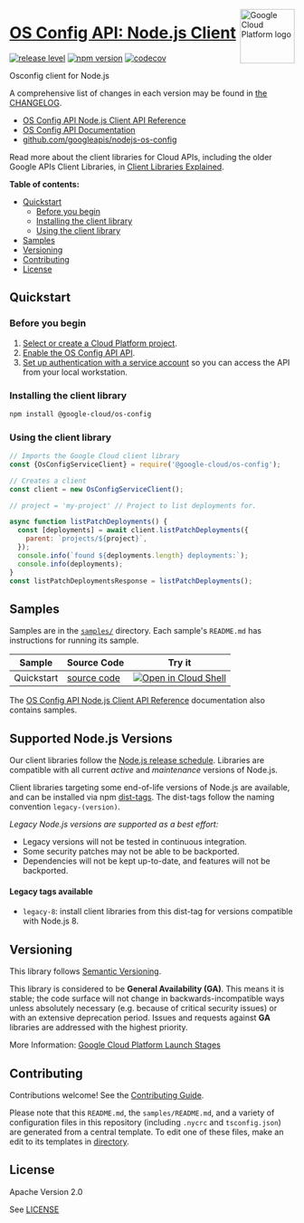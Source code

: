 [//]: # "This README.md file is auto-generated, all changes to this file will be lost."
[//]: # "To regenerate it, use `python -m synthtool`."
<img src="https://avatars2.githubusercontent.com/u/2810941?v=3&s=96" alt="Google Cloud Platform logo" title="Google Cloud Platform" align="right" height="96" width="96"/>

# [OS Config API: Node.js Client](https://github.com/googleapis/nodejs-os-config)

[![release level](https://img.shields.io/badge/release%20level-general%20availability%20%28GA%29-brightgreen.svg?style=flat)](https://cloud.google.com/terms/launch-stages)
[![npm version](https://img.shields.io/npm/v/@google-cloud/os-config.svg)](https://www.npmjs.org/package/@google-cloud/os-config)
[![codecov](https://img.shields.io/codecov/c/github/googleapis/nodejs-os-config/main.svg?style=flat)](https://codecov.io/gh/googleapis/nodejs-os-config)




Osconfig client for Node.js


A comprehensive list of changes in each version may be found in
[the CHANGELOG](https://github.com/googleapis/nodejs-os-config/blob/main/CHANGELOG.md).

* [OS Config API Node.js Client API Reference][client-docs]
* [OS Config API Documentation][product-docs]
* [github.com/googleapis/nodejs-os-config](https://github.com/googleapis/nodejs-os-config)

Read more about the client libraries for Cloud APIs, including the older
Google APIs Client Libraries, in [Client Libraries Explained][explained].

[explained]: https://cloud.google.com/apis/docs/client-libraries-explained

**Table of contents:**


* [Quickstart](#quickstart)
  * [Before you begin](#before-you-begin)
  * [Installing the client library](#installing-the-client-library)
  * [Using the client library](#using-the-client-library)
* [Samples](#samples)
* [Versioning](#versioning)
* [Contributing](#contributing)
* [License](#license)

## Quickstart

### Before you begin

1.  [Select or create a Cloud Platform project][projects].
1.  [Enable the OS Config API API][enable_api].
1.  [Set up authentication with a service account][auth] so you can access the
    API from your local workstation.

### Installing the client library

```bash
npm install @google-cloud/os-config
```


### Using the client library

```javascript
// Imports the Google Cloud client library
const {OsConfigServiceClient} = require('@google-cloud/os-config');

// Creates a client
const client = new OsConfigServiceClient();

// project = 'my-project' // Project to list deployments for.

async function listPatchDeployments() {
  const [deployments] = await client.listPatchDeployments({
    parent: `projects/${project}`,
  });
  console.info(`found ${deployments.length} deployments:`);
  console.info(deployments);
}
const listPatchDeploymentsResponse = listPatchDeployments();

```



## Samples

Samples are in the [`samples/`](https://github.com/googleapis/nodejs-os-config/tree/main/samples) directory. Each sample's `README.md` has instructions for running its sample.

| Sample                      | Source Code                       | Try it |
| --------------------------- | --------------------------------- | ------ |
| Quickstart | [source code](https://github.com/googleapis/nodejs-os-config/blob/main/samples/quickstart.js) | [![Open in Cloud Shell][shell_img]](https://console.cloud.google.com/cloudshell/open?git_repo=https://github.com/googleapis/nodejs-os-config&page=editor&open_in_editor=samples/quickstart.js,samples/README.md) |



The [OS Config API Node.js Client API Reference][client-docs] documentation
also contains samples.

## Supported Node.js Versions

Our client libraries follow the [Node.js release schedule](https://nodejs.org/en/about/releases/).
Libraries are compatible with all current _active_ and _maintenance_ versions of
Node.js.

Client libraries targeting some end-of-life versions of Node.js are available, and
can be installed via npm [dist-tags](https://docs.npmjs.com/cli/dist-tag).
The dist-tags follow the naming convention `legacy-(version)`.

_Legacy Node.js versions are supported as a best effort:_

* Legacy versions will not be tested in continuous integration.
* Some security patches may not be able to be backported.
* Dependencies will not be kept up-to-date, and features will not be backported.

#### Legacy tags available

* `legacy-8`: install client libraries from this dist-tag for versions
  compatible with Node.js 8.

## Versioning

This library follows [Semantic Versioning](http://semver.org/).


This library is considered to be **General Availability (GA)**. This means it
is stable; the code surface will not change in backwards-incompatible ways
unless absolutely necessary (e.g. because of critical security issues) or with
an extensive deprecation period. Issues and requests against **GA** libraries
are addressed with the highest priority.





More Information: [Google Cloud Platform Launch Stages][launch_stages]

[launch_stages]: https://cloud.google.com/terms/launch-stages

## Contributing

Contributions welcome! See the [Contributing Guide](https://github.com/googleapis/nodejs-os-config/blob/main/CONTRIBUTING.md).

Please note that this `README.md`, the `samples/README.md`,
and a variety of configuration files in this repository (including `.nycrc` and `tsconfig.json`)
are generated from a central template. To edit one of these files, make an edit
to its templates in
[directory](https://github.com/googleapis/synthtool).

## License

Apache Version 2.0

See [LICENSE](https://github.com/googleapis/nodejs-os-config/blob/main/LICENSE)

[client-docs]: https://cloud.google.com/nodejs/docs/reference/os-config/latest
[product-docs]: https://cloud.google.com/compute/docs/os-patch-management
[shell_img]: https://gstatic.com/cloudssh/images/open-btn.png
[projects]: https://console.cloud.google.com/project
[billing]: https://support.google.com/cloud/answer/6293499#enable-billing
[enable_api]: https://console.cloud.google.com/flows/enableapi?apiid=osconfig.googleapis.com
[auth]: https://cloud.google.com/docs/authentication/getting-started
